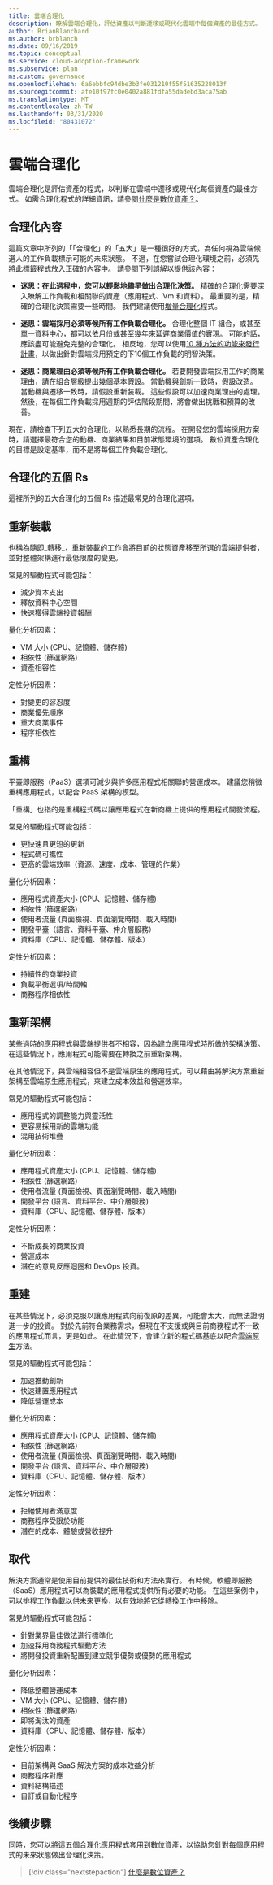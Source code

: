 ```yaml
---
title: 雲端合理化
description: 瞭解雲端合理化，評估資產以判斷遷移或現代化雲端中每個資產的最佳方式。
author: BrianBlanchard
ms.author: brblanch
ms.date: 09/16/2019
ms.topic: conceptual
ms.service: cloud-adoption-framework
ms.subservice: plan
ms.custom: governance
ms.openlocfilehash: 6a6ebbfc94dbe3b3fe031210f55f51635228013f
ms.sourcegitcommit: afe10f97fc0e0402a881fdfa55dadebd3aca75ab
ms.translationtype: MT
ms.contentlocale: zh-TW
ms.lasthandoff: 03/31/2020
ms.locfileid: "80431072"
---
```

# <a name="cloud-rationalization"></a>雲端合理化

雲端合理化是評估資產的程式，以判斷在雲端中遷移或現代化每個資產的最佳方式。 如需合理化程式的詳細資訊，請參閱[什麼是數位資產？](./index.md)。

## <a name="rationalization-context"></a>合理化內容

這篇文章中所列的「「合理化」的「五大」是一種很好的方式，為任何視為雲端候選人的工作負載標示可能的未來狀態。 不過，在您嘗試合理化環境之前，必須先將此標籤程式放入正確的內容中。 請參閱下列誤解以提供該內容：

- **迷思：在此過程中，您可以輕鬆地儘早做出合理化決策。** 精確的合理化需要深入瞭解工作負載和相關聯的資產（應用程式、Vm 和資料）。 最重要的是，精確的合理化決策需要一些時間。 我們建議使用[增量合理化](./rationalize.md#incremental-rationalization)程式。

- **迷思：雲端採用必須等候所有工作負載合理化。** 合理化整個 IT 組合，或甚至單一資料中心，都可以依月份或甚至幾年來延遲商業價值的實現。 可能的話，應該盡可能避免完整的合理化。 相反地，您可以使用[10 種方法的功能來發行計畫](./rationalize.md#release-planning)，以做出針對雲端採用預定的下10個工作負載的明智決策。

- **迷思：商業理由必須等候所有工作負載合理化。** 若要開發雲端採用工作的商業理由，請在組合層級提出幾個基本假設。 當動機與創新一致時，假設改造。 當動機與遷移一致時，請假設重新裝載。 這些假設可以加速商業理由的處理。 然後，在每個工作負載採用週期的評估階段期間，將會做出挑戰和預算的改善。

現在，請檢查下列五大的合理化，以熟悉長期的流程。 在開發您的雲端採用方案時，請選擇最符合您的動機、商業結果和目前狀態環境的選項。 數位資產合理化的目標是設定基準，而不是將每個工作負載合理化。

## <a name="the-five-rs-of-rationalization"></a>合理化的五個 Rs

這裡所列的五大合理化的五個 Rs 描述最常見的合理化選項。

## <a name="rehost"></a>重新裝載

也稱為隨即_轉移_，重新裝載的工作會將目前的狀態資產移至所選的雲端提供者，並對整體架構進行最低限度的變更。

常見的驅動程式可能包括：

- 減少資本支出
- 釋放資料中心空間
- 快速獲得雲端投資報酬

量化分析因素：

- VM 大小 (CPU、記憶體、儲存體)
- 相依性 (篩選網路)
- 資產相容性

定性分析因素：

- 對變更的容忍度
- 商業優先順序
- 重大商業事件
- 程序相依性

## <a name="refactor"></a>重構

平臺即服務（PaaS）選項可減少與許多應用程式相關聯的營運成本。 建議您稍微重構應用程式，以配合 PaaS 架構的模型。

「重構」也指的是重構程式碼以讓應用程式在新商機上提供的應用程式開發流程。

常見的驅動程式可能包括：

- 更快速且更短的更新
- 程式碼可攜性
- 更高的雲端效率（資源、速度、成本、管理的作業）

量化分析因素：

- 應用程式資產大小 (CPU、記憶體、儲存體)
- 相依性 (篩選網路)
- 使用者流量 (頁面檢視、頁面瀏覽時間、載入時間)
- 開發平臺（語言、資料平臺、仲介層服務）
- 資料庫（CPU、記憶體、儲存體、版本）

定性分析因素：

- 持續性的商業投資
- 負載平衡選項/時間軸
- 商務程序相依性

## <a name="rearchitect"></a>重新架構

某些過時的應用程式與雲端提供者不相容，因為建立應用程式時所做的架構決策。 在這些情況下，應用程式可能需要在轉換之前重新架構。

在其他情況下，與雲端相容但不是雲端原生的應用程式，可以藉由將解決方案重新架構至雲端原生應用程式，來建立成本效益和營運效率。

常見的驅動程式可能包括：

- 應用程式的調整能力與靈活性
- 更容易採用新的雲端功能
- 混用技術堆疊

量化分析因素：

- 應用程式資產大小 (CPU、記憶體、儲存體)
- 相依性 (篩選網路)
- 使用者流量 (頁面檢視、頁面瀏覽時間、載入時間)
- 開發平台 (語言、資料平台、中介層服務)
- 資料庫（CPU、記憶體、儲存體、版本）

定性分析因素：

- 不斷成長的商業投資
- 營運成本
- 潛在的意見反應迴圈和 DevOps 投資。

## <a name="rebuild"></a>重建

在某些情況下，必須克服以讓應用程式向前復原的差異，可能會太大，而無法證明進一步的投資。 對於先前符合業務需求，但現在不支援或與目前商務程式不一致的應用程式而言，更是如此。 在此情況下，會建立新的程式碼基底以配合[雲端原生](https://azure.microsoft.com/overview/cloudnative)方法。

常見的驅動程式可能包括：

- 加速推動創新
- 快速建置應用程式
- 降低營運成本

量化分析因素：

- 應用程式資產大小 (CPU、記憶體、儲存體)
- 相依性 (篩選網路)
- 使用者流量 (頁面檢視、頁面瀏覽時間、載入時間)
- 開發平台 (語言、資料平台、中介層服務)
- 資料庫（CPU、記憶體、儲存體、版本）

定性分析因素：

- 拒絕使用者滿意度
- 商務程序受限於功能
- 潛在的成本、體驗或營收提升

## <a name="replace"></a>取代

解決方案通常是使用目前提供的最佳技術和方法來實行。 有時候，軟體即服務（SaaS）應用程式可以為裝載的應用程式提供所有必要的功能。 在這些案例中，可以排程工作負載以供未來更換，以有效地將它從轉換工作中移除。

常見的驅動程式可能包括：

- 針對業界最佳做法進行標準化
- 加速採用商務程式驅動方法
- 將開發投資重新配置到建立競爭優勢或優勢的應用程式

量化分析因素：

- 降低整體營運成本
- VM 大小 (CPU、記憶體、儲存體)
- 相依性 (篩選網路)
- 即將淘汰的資產
- 資料庫（CPU、記憶體、儲存體、版本）

定性分析因素：

- 目前架構與 SaaS 解決方案的成本效益分析
- 商務程序對應
- 資料結構描述
- 自訂或自動化程序

## <a name="next-steps"></a>後續步驟

同時，您可以將這五個合理化應用程式套用到數位資產，以協助您針對每個應用程式的未來狀態做出合理化決策。

> [!div class="nextstepaction"]
> [什麼是數位資產？](./index.md)
